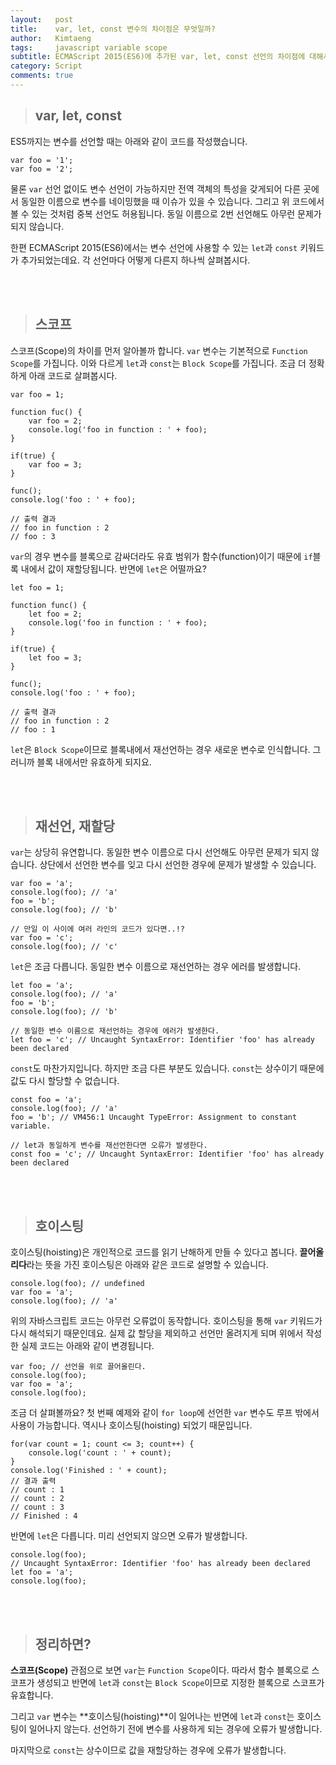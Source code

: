```yaml
---
layout:   post
title:    var, let, const 변수의 차이점은 무엇일까?
author:   Kimtaeng
tags: 	  javascript variable scope
subtitle: ECMAScript 2015(ES6)에 추가된 var, let, const 선언의 차이점에 대해서 알아보자. 
category: Script
comments: true
---
```


> ## var, let, const

ES5까지는 변수를 선언할 때는 아래와 같이 코드를 작성했습니다.

<pre class="line-numbers"><code class="language-javascript" data-start="1">var foo = '1';
var foo = '2';
</code></pre>

물론 ```var``` 선언 없이도 변수 선언이 가능하지만 전역 객체의 특성을 갖게되어
다른 곳에서 동일한 이름으로 변수를 네이밍했을 때 이슈가 있을 수 있습니다.
그리고 위 코드에서 볼 수 있는 것처럼 중복 선언도 허용됩니다. 동일 이름으로 2번 선언해도 아무런 문제가 되지 않습니다.

한편 ECMAScript 2015(ES6)에서는 변수 선언에 사용할 수 있는 ```let```과 ```const``` 키워드가 추가되었는데요.
각 선언마다 어떻게 다른지 하나씩 살펴봅시다.

<br/><br/>

> ## 스코프

스코프(Scope)의 차이를 먼저 알아볼까 합니다. ```var``` 변수는 기본적으로 ```Function Scope```를 가집니다.
이와 다르게 ```let```과 ```const```는 ```Block Scope```를 가집니다. 조금 더 정확하게 아래 코드로 살펴봅시다.

<pre class="line-numbers"><code class="language-javascript" data-start="1">var foo = 1;

function fuc() {
    var foo = 2;
    console.log('foo in function : ' + foo);
}

if(true) {
    var foo = 3;
}

func();
console.log('foo : ' + foo);

// 출력 결과
// foo in function : 2
// foo : 3
</code></pre>

```var```의 경우 변수를 블록으로 감싸더라도 유효 범위가 함수(function)이기 때문에 ```if```블록 내에서
값이 재할당됩니다. 반면에 ```let```은 어떨까요?

<pre class="line-numbers"><code class="language-javascript" data-start="1">let foo = 1;

function func() {
    let foo = 2;
    console.log('foo in function : ' + foo);
}

if(true) {
    let foo = 3;
}

func();
console.log('foo : ' + foo);

// 출력 결과
// foo in function : 2
// foo : 1
</code></pre>

```let```은 ```Block Scope```이므로 블록내에서 재선언하는 경우 새로운 변수로 인식합니다.
그러니까 블록 내에서만 유효하게 되지요.

<br/><br/>

> ## 재선언, 재할당

```var```는 상당히 유연합니다. 동일한 변수 이름으로 다시 선언해도 아무런 문제가 되지 않습니다.
상단에서 선언한 변수를 잊고 다시 선언한 경우에 문제가 발생할 수 있습니다.

<pre class="line-numbers"><code class="language-javascript" data-start="1">var foo = 'a';
console.log(foo); // 'a'
foo = 'b';
console.log(foo); // 'b'

// 만일 이 사이에 여러 라인의 코드가 있다면..!? 
var foo = 'c';
console.log(foo); // 'c'
</code></pre>

```let```은 조금 다릅니다. 동일한 변수 이름으로 재선언하는 경우 에러를 발생합니다.

<pre class="line-numbers"><code class="language-javascript" data-start="1">let foo = 'a';
console.log(foo); // 'a'
foo = 'b';
console.log(foo); // 'b'

// 동일한 변수 이름으로 재선언하는 경우에 에러가 발생한다.
let foo = 'c'; // Uncaught SyntaxError: Identifier 'foo' has already been declared
</code></pre>

```const```도 마찬가지입니다. 하지만 조금 다른 부분도 있습니다. ```const```는 상수이기 때문에
값도 다시 할당할 수 없습니다.

<pre class="line-numbers"><code class="language-javascript" data-start="1">const foo = 'a';
console.log(foo); // 'a'
foo = 'b'; // VM456:1 Uncaught TypeError: Assignment to constant variable.

// let과 동일하게 변수를 재선언한다면 오류가 발생한다.
const foo = 'c'; // Uncaught SyntaxError: Identifier 'foo' has already been declared
</code></pre>

<br/><br/>

> ## 호이스팅

호이스팅(hoisting)은 개인적으로 코드를 읽기 난해하게 만들 수 있다고 봅니다. **끌어올리다**라는 뜻을 가진 호이스팅은
아래와 같은 코드로 설명할 수 있습니다.

<pre class="line-numbers"><code class="language-javascript" data-start="1">console.log(foo); // undefined
var foo = 'a';
console.log(foo); // 'a'
</code></pre>

위의 자바스크립트 코드는 아무런 오류없이 동작합니다. 호이스팅을 통해 ```var``` 키워드가 다시 해석되기 때문인데요.
실제 값 할당을 제외하고 선언만 올려지게 되며 위에서 작성한 실제 코드는 아래와 같이 변경됩니다.

<pre class="line-numbers"><code class="language-javascript" data-start="1">var foo; // 선언을 위로 끌어올린다.
console.log(foo);
var foo = 'a';
console.log(foo);
</code></pre>

조금 더 살펴볼까요? 첫 번째 예제와 같이 ```for loop```에 선언한 ```var``` 변수도 루프 밖에서 사용이 가능합니다.
역시나 호이스팅(hoisting) 되었기 때문입니다.

<pre class="line-numbers"><code class="language-javascript" data-start="1">for(var count = 1; count <= 3; count++) {
    console.log('count : ' + count);
}
console.log('Finished : ' + count);
// 결과 출력
// count : 1
// count : 2
// count : 3
// Finished : 4
</code></pre>

반면에 ```let```은 다릅니다. 미리 선언되지 않으면 오류가 발생합니다.

<pre class="line-numbers"><code class="language-javascript" data-start="1">console.log(foo);
// Uncaught SyntaxError: Identifier 'foo' has already been declared
let foo = 'a';
console.log(foo);
</code></pre>

<br/><br/>

> ## 정리하면?

**스코프(Scope)** 관점으로 보면 ```var```는 ```Function Scope```이다. 따라서 함수 블록으로 스코프가 생성되고
반면에 ```let```과 ```const```는 ```Block Scope```이므로 지정한 블록으로 스코프가 유효합니다.

그리고 ```var``` 변수는 **호이스팅(hoisting)**이 일어나는 반면에 ```let```과 ```const```는 호이스팅이 일어나지 않는다.
선언하기 전에 변수를 사용하게 되는 경우에 오류가 발생합니다.

마지막으로 ```const```는 상수이므로 값을 재할당하는 경우에 오류가 발생합니다. 